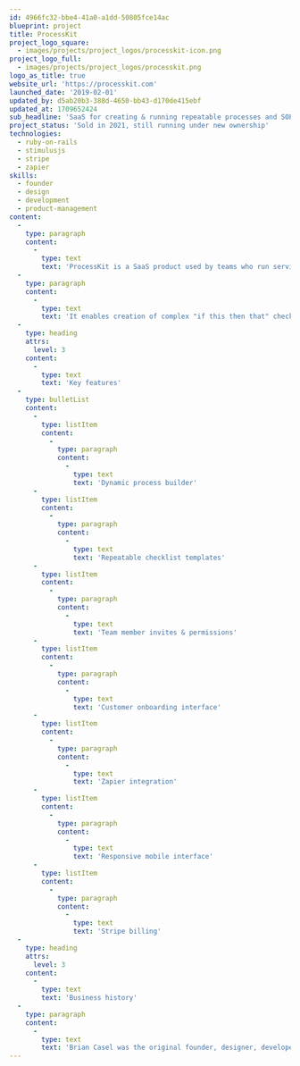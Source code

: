 ```yaml
---
id: 4966fc32-bbe4-41a0-a1dd-50805fce14ac
blueprint: project
title: ProcessKit
project_logo_square:
  - images/projects/project_logos/processkit-icon.png
project_logo_full:
  - images/projects/project_logos/processkit.png
logo_as_title: true
website_url: 'https://processkit.com'
launched_date: '2019-02-01'
updated_by: d5ab20b3-388d-4650-bb43-d170de415ebf
updated_at: 1709652424
sub_headline: 'SaaS for creating & running repeatable processes and SOPs with your team.'
project_status: 'Sold in 2021, still running under new ownership'
technologies:
  - ruby-on-rails
  - stimulusjs
  - stripe
  - zapier
skills:
  - founder
  - design
  - development
  - product-management
content:
  -
    type: paragraph
    content:
      -
        type: text
        text: 'ProcessKit is a SaaS product used by teams who run services built around repeatable processes (standard operating procedures).  '
  -
    type: paragraph
    content:
      -
        type: text
        text: 'It enables creation of complex "if this then that" checklists with a simple and intuitive interface.  Teams can then deploy and track these checklists on a repeatable basis.'
  -
    type: heading
    attrs:
      level: 3
    content:
      -
        type: text
        text: 'Key features'
  -
    type: bulletList
    content:
      -
        type: listItem
        content:
          -
            type: paragraph
            content:
              -
                type: text
                text: 'Dynamic process builder'
      -
        type: listItem
        content:
          -
            type: paragraph
            content:
              -
                type: text
                text: 'Repeatable checklist templates'
      -
        type: listItem
        content:
          -
            type: paragraph
            content:
              -
                type: text
                text: 'Team member invites & permissions'
      -
        type: listItem
        content:
          -
            type: paragraph
            content:
              -
                type: text
                text: 'Customer onboarding interface'
      -
        type: listItem
        content:
          -
            type: paragraph
            content:
              -
                type: text
                text: 'Zapier integration'
      -
        type: listItem
        content:
          -
            type: paragraph
            content:
              -
                type: text
                text: 'Responsive mobile interface'
      -
        type: listItem
        content:
          -
            type: paragraph
            content:
              -
                type: text
                text: 'Stripe billing'
  -
    type: heading
    attrs:
      level: 3
    content:
      -
        type: text
        text: 'Business history'
  -
    type: paragraph
    content:
      -
        type: text
        text: 'Brian Casel was the original founder, designer, developer, and product manager from 2019-2021.  In 2021 Brian sold this business to Jason Gill, who continued to run and operate the business going forward.'
---
```


